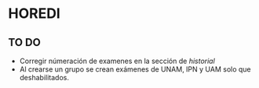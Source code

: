 # HOREDI

## TO DO

* Corregir númeración de examenes en la sección de *historial* 
* Al crearse un grupo se crean exámenes de UNAM, IPN y UAM solo que deshabilitados.